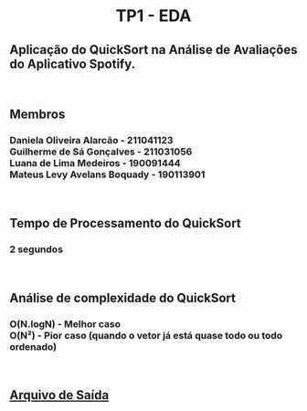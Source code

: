 <h1 align="center">TP1 - EDA</h1>
<h2 align="justify">Aplicação do QuickSort
na Análise de Avaliações do Aplicativo
Spotify.</h2></br>
<h2>Membros</h2>
<h3>Daniela Oliveira Alarcão - 211041123</br>
Guilherme de Sá Gonçalves - 211031056</br>
Luana de Lima Medeiros - 190091444</br>
Mateus Levy Avelans Boquady - 190113901</h3></br>
<h2>Tempo de Processamento do QuickSort</h2>
<h3>2 segundos</h3></br>
<h2>Análise de complexidade do QuickSort</h2>
<h3>O(N.logN) - Melhor caso</br>
O(N²) - Pior caso (quando o vetor já está quase todo ou todo ordenado)</h3></br>
<h2><a href=https://raw.githubusercontent.com/GuilhermeDSa1013/C-Stuff/main/TP1%20-%20Grupo%20F/Arquivo%20de%20saida.txt>Arquivo de Saída</a></h2>
